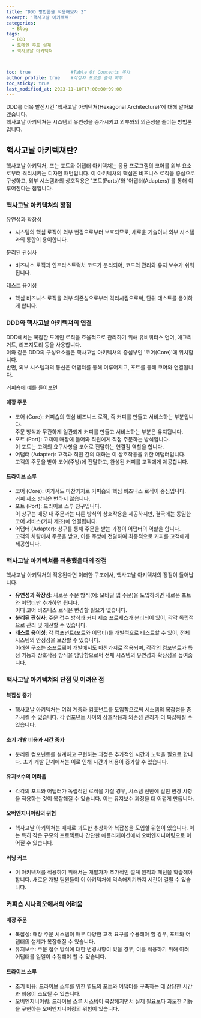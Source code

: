 ```yaml
---
title: "DDD 방법론을 적용해보자 2"
excerpt: '핵사고날 아키텍쳐'
categories:
  - Blog
tags:
  - DDD
  - 도메인 주도 설계
  - 핵사고날 아키텍쳐



toc: true               #Table Of Contents 목차 
author_profile: true    #작성자 프로필 출력 여부
toc_sticky: true
last_modified_at: 2023-11-10T17:00:00+09:00
---
```


DDD를 더욱 발전시킨 '핵사고날 아키텍쳐(Hexagonal Architecture)'에 대해 알아보겠습니다. <br>
핵사고날 아키텍쳐는 시스템의 유연성을 증가시키고 외부와의 의존성을 줄이는 방법론입니다.

## 핵사고날 아키텍쳐란?
핵사고날 아키텍쳐, 또는 포트와 어댑터 아키텍쳐는 응용 프로그램의 코어를 외부 요소로부터 격리시키는 디자인 패턴입니다. 이 아키텍쳐의 핵심은 비즈니스 로직을 중심으로 구성하고, 외부 시스템과의 상호작용은 '포트(Ports)'와 '어댑터(Adapters)'를 통해 이루어진다는 점입니다.

### 핵사고날 아키텍쳐의 장점
유연성과 확장성
- 시스템의 핵심 로직이 외부 변경으로부터 보호되므로, 새로운 기술이나 외부 시스템과의 통합이 용이합니다.<br>

분리된 관심사
- 비즈니스 로직과 인프라스트럭처 코드가 분리되어, 코드의 관리와 유지 보수가 쉬워집니다. <br>

테스트 용이성
- 핵심 비즈니스 로직을 외부 의존성으로부터 격리시킴으로써, 단위 테스트를 용이하게 합니다.<br>

### DDD와 핵사고날 아키텍쳐의 연결
DDD에서는 복잡한 도메인 로직을 효율적으로 관리하기 위해 유비쿼터스 언어, 애그리거트, 리포지토리 등을 사용합니다. <br> 
이와 같은 DDD의 구성요소들은 핵사고날 아키텍쳐의 중심부인 '코어(Core)'에 위치합니다. <br>
반면, 외부 시스템과의 통신은 어댑터를 통해 이루어지고, 포트를 통해 코어와 연결됩니다. <br>

커피숍에 예를 들어보면
#### 매장 주문
 - 코어 (Core): 커피숍의 핵심 비즈니스 로직, 즉 커피를 만들고 서비스하는 부분입니다. <br> 주문 방식과 무관하게 일관되게 커피를 만들고 서비스하는 부분은 유지됩니다.
 - 포트 (Port): 고객이 매장에 들어와 직원에게 직접 주문하는 방식입니다. <br> 이 포트는 고객의 요구사항을 코어로 전달하는 연결점 역할을 합니다.
 - 어댑터 (Adapter): 고객과 직원 간의 대화는 이 상호작용을 위한 어댑터입니다. <br> 고객의 주문을 받아 코어(주방)에 전달하고, 완성된 커피를 고객에게 제공합니다.

#### 드라이브 스루
- 코어 (Core): 여기서도 마찬가지로 커피숍의 핵심 비즈니스 로직이 중심입니다. <br>커피 제조 방식은 변하지 않습니다.
- 포트 (Port): 드라이브 스루 창구입니다.<br> 이 창구는 매장 내 주문과는 다른 방식의 상호작용을 제공하지만, 결국에는 동일한 코어 서비스(커피 제조)에 연결됩니다.
- 어댑터 (Adapter): 창구를 통해 주문을 받는 과정이 어댑터의 역할을 합니다.<br> 고객의 차량에서 주문을 받고, 이를 주방에 전달하여 최종적으로 커피를 고객에게 제공합니다.


### 핵사고날 아키텍쳐를 적용했을때의 장점
핵사고날 아키텍쳐의 적용된다면 이러한 구조에서, 핵사고날 아키텍쳐의 장점이 들어납니다.

- **유연성과 확장성**: 새로운 주문 방식(예: 모바일 앱 주문)을 도입하려면 새로운 포트와 어댑터만 추가하면 됩니다.<br> 이때 코어 비즈니스 로직은 변경할 필요가 없습니다.
- **분리된 관심사**: 주문 접수 방식과 커피 제조 프로세스가 분리되어 있어, 각각 독립적으로 관리 및 개선할 수 있습니다.
- **테스트 용이성**: 각 컴포넌트(포트와 어댑터)를 개별적으로 테스트할 수 있어, 전체 시스템의 안정성을 보장할 수 있습니다. <br>
이러한 구조는 소프트웨어 개발에서도 마찬가지로 적용되며, 각각의 컴포넌트가 특정 기능과 상호작용 방식을 담당함으로써 전체 시스템의 유연성과 확장성을 높여줍니다.

### 핵사고날 아키텍쳐의 단점 및 어려운 점

#### 복잡성 증가
- 핵사고날 아키텍쳐는 여러 계층과 컴포넌트를 도입함으로써 시스템의 복잡성을 증가시킬 수 있습니다. 각 컴포넌트 사이의 상호작용과 의존성 관리가 더 복잡해질 수 있습니다.

#### 초기 개발 비용과 시간 증가
- 분리된 컴포넌트를 설계하고 구현하는 과정은 추가적인 시간과 노력을 필요로 합니다. 초기 개발 단계에서는 이로 인해 시간과 비용이 증가할 수 있습니다.

#### 유지보수의 어려움
- 각각의 포트와 어댑터가 독립적인 로직을 가질 경우, 시스템 전반에 걸친 변경 사항을 적용하는 것이 복잡해질 수 있습니다. 이는 유지보수 과정을 더 어렵게 만듭니다.

#### 오버엔지니어링의 위험
- 핵사고날 아키텍쳐는 때때로 과도한 추상화와 복잡성을 도입할 위험이 있습니다. 이는 특히 작은 규모의 프로젝트나 간단한 애플리케이션에서 오버엔지니어링으로 이어질 수 있습니다.

#### 러닝 커브
- 이 아키텍쳐를 적용하기 위해서는 개발자가 추가적인 설계 원칙과 패턴을 학습해야 합니다. 새로운 개발 팀원들이 이 아키텍쳐에 익숙해지기까지 시간이 걸릴 수 있습니다.

### 커피숍 시나리오에서의 어려움
#### 매장 주문
- 복잡성: 매장 주문 시스템이 매우 다양한 고객 요구를 수용해야 할 경우, 포트와 어댑터의 설계가 복잡해질 수 있습니다.
- 유지보수: 주문 접수 방식에 대한 변경사항이 있을 경우, 이를 적용하기 위해 여러 어댑터를 일일이 수정해야 할 수 있습니다.

#### 드라이브 스루
- 초기 비용: 드라이브 스루를 위한 별도의 포트와 어댑터를 구축하는 데 상당한 시간과 비용이 소요될 수 있습니다.
- 오버엔지니어링: 드라이브 스루 시스템이 복잡해지면서 실제 필요보다 과도한 기능을 구현하는 오버엔지니어링의 위험이 있습니다.
